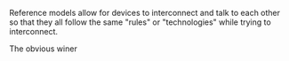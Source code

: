 Reference models allow for devices to interconnect and talk to each other so that they all follow the same "rules" or "technologies" while trying to interconnect.

The obvious winer 